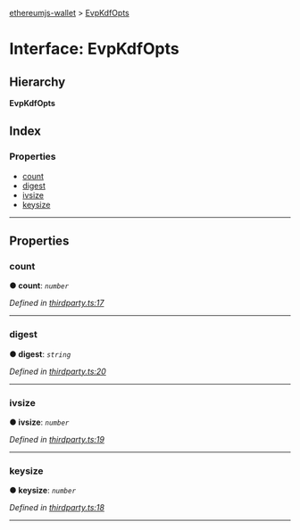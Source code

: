 [ethereumjs-wallet](../README.md) > [EvpKdfOpts](../interfaces/evpkdfopts.md)

# Interface: EvpKdfOpts

## Hierarchy

**EvpKdfOpts**

## Index

### Properties

* [count](evpkdfopts.md#count)
* [digest](evpkdfopts.md#digest)
* [ivsize](evpkdfopts.md#ivsize)
* [keysize](evpkdfopts.md#keysize)

---

## Properties

<a id="count"></a>

###  count

**● count**: *`number`*

*Defined in [thirdparty.ts:17](https://github.com/ethereumjs/ethereumjs-wallet/blob/15de3c4/src/thirdparty.ts#L17)*

___
<a id="digest"></a>

###  digest

**● digest**: *`string`*

*Defined in [thirdparty.ts:20](https://github.com/ethereumjs/ethereumjs-wallet/blob/15de3c4/src/thirdparty.ts#L20)*

___
<a id="ivsize"></a>

###  ivsize

**● ivsize**: *`number`*

*Defined in [thirdparty.ts:19](https://github.com/ethereumjs/ethereumjs-wallet/blob/15de3c4/src/thirdparty.ts#L19)*

___
<a id="keysize"></a>

###  keysize

**● keysize**: *`number`*

*Defined in [thirdparty.ts:18](https://github.com/ethereumjs/ethereumjs-wallet/blob/15de3c4/src/thirdparty.ts#L18)*

___

